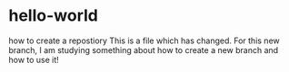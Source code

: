 # hello-world
how to create a repostiory
This is a file which has changed.
For this new branch, I am studying something about how to create a new branch and how to use it!
